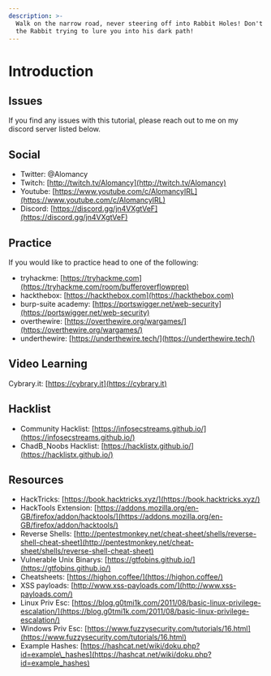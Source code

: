 ```yaml
---
description: >-
  Walk on the narrow road, never steering off into Rabbit Holes! Don't listen to
  the Rabbit trying to lure you into his dark path!
---
```


# Introduction

## Issues

If you find any issues with this tutorial, please reach out to me on my discord server listed below.

## Social

* Twitter: @Alomancy
* Twitch: [http://twitch.tv/Alomancy](http://twitch.tv/Alomancy)
* Youtube: [https://www.youtube.com/c/AlomancyIRL](https://www.youtube.com/c/AlomancyIRL)
* Discord: [https://discord.gg/jn4VXgtVeF](https://discord.gg/jn4VXgtVeF)

## Practice

If you would like to practice head to one of the following:

* tryhackme: [https://tryhackme.com](https://tryhackme.com/room/bufferoverflowprep)
* hackthebox: [https://hackthebox.com](https://hackthebox.com)
* burp-suite academy: [https://portswigger.net/web-security](https://portswigger.net/web-security)
* overthewire: [https://overthewire.org/wargames/](https://overthewire.org/wargames/)
* underthewire: [https://underthewire.tech/](https://underthewire.tech/)

## Video Learning

Cybrary.it: [https://cybrary.it](https://cybrary.it)

## Hacklist

* Community Hacklist: [https://infosecstreams.github.io/](https://infosecstreams.github.io/)
* ChadB\_Noobs Hacklist: [https://hacklistx.github.io/](https://hacklistx.github.io/)

## Resources

* HackTricks: [https://book.hacktricks.xyz/](https://book.hacktricks.xyz/) 
* HackTools Extension: [https://addons.mozilla.org/en-GB/firefox/addon/hacktools/](https://addons.mozilla.org/en-GB/firefox/addon/hacktools/)
* Reverse Shells: [http://pentestmonkey.net/cheat-sheet/shells/reverse-shell-cheat-sheet](http://pentestmonkey.net/cheat-sheet/shells/reverse-shell-cheat-sheet)
* Vulnerable Unix Binarys: [https://gtfobins.github.io/](https://gtfobins.github.io/)
* Cheatsheets: [https://highon.coffee/](https://highon.coffee/)
* XSS payloads: [http://www.xss-payloads.com/](http://www.xss-payloads.com/)
* Linux Priv Esc: [https://blog.g0tmi1k.com/2011/08/basic-linux-privilege-escalation/](https://blog.g0tmi1k.com/2011/08/basic-linux-privilege-escalation/)
* Windows Priv Esc: [https://www.fuzzysecurity.com/tutorials/16.html](https://www.fuzzysecurity.com/tutorials/16.html)
* Example Hashes: [https://hashcat.net/wiki/doku.php?id=example\_hashes](https://hashcat.net/wiki/doku.php?id=example_hashes)





